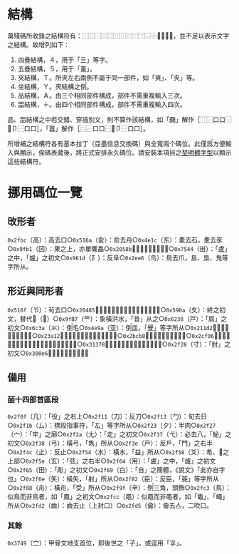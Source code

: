 # 結構

萬殘碼所收錄之結構符有：⿰⿲⿱⿳⿴⿵⿶⿷⿸⿹⿺⿻⿼⿽⿾⿿，並不足以表示文字之結構。故增列如下：

1. 四疊結構，４，用于「亖」等字。
2. 五疊結構，５，用于「畺」。
3. 夾結構，Ｔ。所夾左右兩側不屬于同一部件，如「爽」、「夾」等。
4. 坐結構，Ｙ。夾結構之倒〬。
5. 品結構，Ａ。由三个相同部件構成，部件不需重複輸入三次。
6. 㗊結構，＋。由四个相同部件構成，部件不需重複輸入四次。

品、㗊結構之中若交錯、穿插別文，則不算作該結構，如「嚻」解作［⿲⿱口口⿱𦣻卩⿱口口］，「囂」解作［⿳⿱口口⿱𦣻卩⿱口口］。

所增補之結構符各有基本拉丁（亞墨信息交換碼）與全寬兩个碼位。此僅爲〬方便輸入與顯示，俟碼表蕆後，將正式安排永久碼位。請安裝本項目之[埜明體字型](./埜明體.ttf)以顯示這些結構符。

# 挪用碼位一覽
## 攺形者
`0x2fbc`（⾼）：高去口○`0x516a`（兪）：俞去舟○`0x4e1c`（东）：橐去石，㯻去豕○`0x9fb1`（龱）：果之上，亦單響畾○`0x2058b`（𠖋）：冀、疐所从○`0x7544`（畄）：「盧」之中，「爐」之初文○`0x961d`（阝）：反阜○`0x2ee6`（⻦）：鳥去爪，島、梟、鳬等字所从。
## 形近與同形者
`0x516f`（兯）：茍去口○`0x20485`（𠒅）：𤕦去土、攴，「襄」之初文○`0x590a`（夊）：終之初文，替代𠂂（𠔾）○`0x9fB7`（龷）：象橫洪水，「昔」从之○`0x6238`（戸）：「肩」之初文○`0x6c3a`（氺）：倒〬毛○`0x4e9a`（亚）：倒〬皿，「舋」等字所从○`0x211d2`（𡇒）：「胃」之初文○`0x23a12`（𣨒）：䌛去言，「鼬」之初文○`0x2bcb8`（𫲸）：憲、害之上部○`0x2cf06`（𬼆）：希、𧮫之上部，絺、綌之初文，斜井形○`0x31378`（𱍸）：反刀，「㡭」等字所从○`0x2f28`（⼨）：「肘」之初文○`0x300e6`（𰃦）：「牢」之廓。
## 備用
### 皕十四部首區段
`0x2f0f`（⼏）：「役」之右上○`0x2f11`（⼑）：反刀○`0x2f13`（⼓）：旬去日○`0x2f1b`（⼛）：標段指事符，「厷」等字所从○`0x2f23`（⼣）：半肉○`0x2f27`（⼧）：「牢」之廓○`0x2f2a`（⼪）：「走」之初文○`0x2f37`（⼷）：必去八，「柲」之初文○`0x2f38`（⼸）：橫弓，「雋」所从○`0x2f3e`（⼾）：反戶，「門」之右半○`0x2f4c`（⽌）：反止○`0x2f54`（⽔）：橫水，「益」所从○`0x2f58`（⽘）：希、𧮫之上部○`0x2f5e`（⽞）：「弦」之右半○`0x2f64`（⽤）：「盧」之中，「爐」之初文○`0x2f65`（⽥）：「彫」之初文○`0x2f69`（⽩）：「自」之簡體，《說文》「此亦自字也」○`0x2f6e`（⽮）：橫矢，「射」所从○`0x2f82`（⾂）：反臣，「臦」等字所从○`0x2f88`（⾈）：橫舟，「受」所从○`0x2f9f`（⾟）：倒〬三角，頭飾○`0x2fc3`（⿃）：似鳥而非鳥者，如「鳳」之初文○`0x2fcc`（⿌）：似黽而非黽者，如「鼄」、「蠅」所从○`0x2fd2`（⿒）：齒去止（上封口）○`0x2fd5`（⿕）：龠去亼，二吹口。
### 其餘
`0x3749`（㝉）：甲骨文地支首位，即後世之「子」。或逕用「㜽」。
